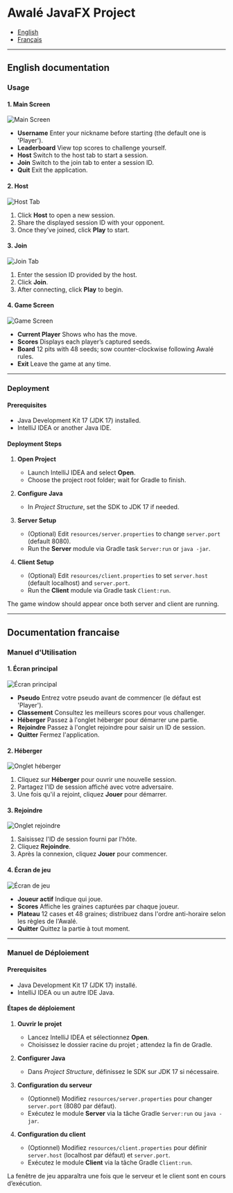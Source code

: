 # Awalé JavaFX Project


- [English](#english-documentation)
- [Français](#documentation-francaise)

---

## English documentation

### Usage

#### 1. Main Screen

![Main Screen](doc/images/main_screen.png)

* **Username**
  Enter your nickname before starting (the default one is 'Player').
* **Leaderboard**
  View top scores to challenge yourself.
* **Host**
  Switch to the host tab to start a session.
* **Join**
  Switch to the join tab to enter a session ID.
* **Quit**
  Exit the application.

#### 2. Host

![Host Tab](doc/images/host_tab.png)

1. Click **Host** to open a new session.
2. Share the displayed session ID with your opponent.
3. Once they’ve joined, click **Play** to start.

#### 3. Join

![Join Tab](doc/images/join_tab.png)

1. Enter the session ID provided by the host.
2. Click **Join**.
3. After connecting, click **Play** to begin.

#### 4. Game Screen

![Game Screen](doc/images/game_screen.png)

* **Current Player**
  Shows who has the move.
* **Scores**
  Displays each player’s captured seeds.
* **Board**
  12 pits with 48 seeds; sow counter-clockwise following Awalé rules.
* **Exit**
  Leave the game at any time.

---

### Deployment

#### Prerequisites

* Java Development Kit 17 (JDK 17) installed.
* IntelliJ IDEA or another Java IDE.

#### Deployment Steps

1. **Open Project**

   * Launch IntelliJ IDEA and select **Open**.
   * Choose the project root folder; wait for Gradle to finish.
2. **Configure Java**

   * In *Project Structure*, set the SDK to JDK 17 if needed.
3. **Server Setup**

   * (Optional) Edit `resources/server.properties` to change `server.port` (default 8080).
   * Run the **Server** module via Gradle task `Server:run` or `java -jar`.
4. **Client Setup**

   * (Optional) Edit `resources/client.properties` to set `server.host` (default localhost) and `server.port`.
   * Run the **Client** module via Gradle task `Client:run`.

The game window should appear once both server and client are running.

---

## Documentation francaise

### Manuel d'Utilisation

#### 1. Écran principal

![Écran principal](doc/images/main_screen.png)

* **Pseudo**
  Entrez votre pseudo avant de commencer (le défaut est 'Player').
* **Classement**
  Consultez les meilleurs scores pour vous challenger.
* **Héberger**
  Passez à l'onglet héberger pour démarrer une partie.
* **Rejoindre**
  Passez à l'onglet rejoindre pour saisir un ID de session.
* **Quitter**
  Fermez l'application.

#### 2. Héberger

![Onglet héberger](doc/images/host_tab.png)

1. Cliquez sur **Héberger** pour ouvrir une nouvelle session.
2. Partagez l'ID de session affiché avec votre adversaire.
3. Une fois qu'il a rejoint, cliquez **Jouer** pour démarrer.

#### 3. Rejoindre

![Onglet rejoindre](doc/images/join_tab.png)

1. Saisissez l'ID de session fourni par l'hôte.
2. Cliquez **Rejoindre**.
3. Après la connexion, cliquez **Jouer** pour commencer.

#### 4. Écran de jeu

![Écran de jeu](doc/images/game_screen.png)

* **Joueur actif**
  Indique qui joue.
* **Scores**
  Affiche les graines capturées par chaque joueur.
* **Plateau**
  12 cases et 48 graines; distribuez dans l'ordre anti-horaire selon les règles de l'Awalé.
* **Quitter**
  Quittez la partie à tout moment.

---

### Manuel de Déploiement

#### Prerequisites

* Java Development Kit 17 (JDK 17) installé.
* IntelliJ IDEA ou un autre IDE Java.

#### Étapes de déploiement

1. **Ouvrir le projet**

   * Lancez IntelliJ IDEA et sélectionnez **Open**.
   * Choisissez le dossier racine du projet ; attendez la fin de Gradle.
2. **Configurer Java**

   * Dans *Project Structure*, définissez le SDK sur JDK 17 si nécessaire.
3. **Configuration du serveur**

   * (Optionnel) Modifiez `resources/server.properties` pour changer `server.port` (8080 par défaut).
   * Exécutez le module **Server** via la tâche Gradle `Server:run` ou `java -jar`.
4. **Configuration du client**

   * (Optionnel) Modifiez `resources/client.properties` pour définir `server.host` (localhost par défaut) et `server.port`.
   * Exécutez le module **Client** via la tâche Gradle `Client:run`.

La fenêtre de jeu apparaîtra une fois que le serveur et le client sont en cours d’exécution.
